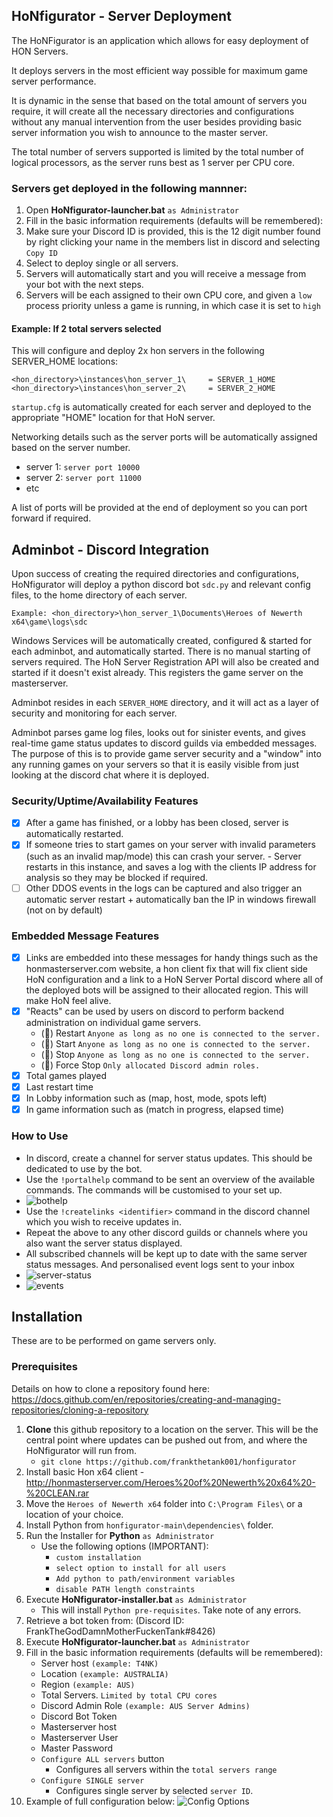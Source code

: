 ## HoNfigurator - Server Deployment

The HoNFigurator is an application which allows for easy deployment of HON Servers.

It deploys servers in the most efficient way possible for maximum game server performance.

It is dynamic in the sense that based on the total amount of servers you require, it will create all the necessary directories and configurations without any manual intervention from the user besides providing basic server information you wish to announce to the master server.

The total number of servers supported is limited by the total number of logical processors, as the server runs best as 1 server per CPU core.

### Servers get deployed in the following mannner:
1. Open **HoNfigurator-launcher.bat** ``as Administrator``
2. Fill in the basic information requirements (defaults will be remembered):
3. Make sure your Discord ID is provided, this is the 12 digit number found by right clicking your name in the members list in discord and selecting ``Copy ID``
4. Select to deploy single or all servers.
5. Servers will automatically start and you will receive a message from your bot with the next steps.
6. Servers will be each assigned to their own CPU core, and given a ``low`` process priority unless a game is running, in which case it is set to ``high``

#### Example: If 2 total servers selected
This will configure and deploy 2x hon servers in the following SERVER_HOME locations: 
```
<hon_directory>\instances\hon_server_1\		= SERVER_1_HOME
<hon_directory>\instances\hon_server_2\		= SERVER_2_HOME
```
``startup.cfg`` is automatically created for each server and deployed to the appropriate "HOME" location for that HoN server.

Networking details such as the server ports will be automatically assigned based on the server number.

- server 1: ``server port 10000``
- server 2: ``server port 11000``
- etc

A list of ports will be provided at the end of deployment so you can port forward if required.

## Adminbot - Discord Integration
Upon success of creating the required directories and configurations, HoNfigurator will deploy a python discord bot ``sdc.py`` and relevant config files, to the home directory of each server.

```Example: <hon_directory>\hon_server_1\Documents\Heroes of Newerth x64\game\logs\sdc```

Windows Services will be automatically created, configured & started for each adminbot, and automatically started. There is no manual starting of servers required.
The HoN Server Registration API will also be created and started if it doesn't exist already. This registers the game server on the masterserver.

Adminbot resides in each ``SERVER_HOME`` directory, and it will act as a layer of security and monitoring for each server.

Adminbot parses game log files, looks out for sinister events, and gives real-time game status updates to discord guilds via embedded messages. The purpose of this is to provide game server security and a "window" into any running games on your servers so that it is easily visible from just looking at the discord chat where it is deployed.

### Security/Uptime/Availability Features
- [x] After a game has finished, or a lobby has been closed, server is automatically restarted.
- [x] If someone tries to start games on your server with invalid parameters (such as an invalid map/mode) this can crash your server.
		- Server restarts in this instance, and saves a log with the clients IP address for analysis so they may be blocked if required.
- [ ] Other DDOS events in the logs can be captured and also trigger an automatic server restart + automatically ban the IP in windows firewall (not on by default)

### Embedded Message Features
- [x] Links are embedded into these messages for handy things such as the honmasterserver.com website, a hon client fix that will fix client side HoN configuration and a link to a HoN Server Portal discord where all of the deployed bots will be assigned to their allocated region. This will make HoN feel alive.
- [x] "Reacts" can be used by users on discord to perform backend administration on individual game servers.
	- (🔁) Restart 		``Anyone as long as no one is connected to the server.``
	- (🔼) Start		``Anyone as long as no one is connected to the server.``
	- (🔽) Stop 		``Anyone as long as no one is connected to the server.``
	- (🛑) Force Stop	``Only allocated Discord admin roles.``
- [x] Total games played
- [x] Last restart time
- [x] In Lobby information such as (map, host, mode, spots left)
- [x] In game information such as (match in progress, elapsed time)

### How to Use
- In discord, create a channel for server status updates. This should be dedicated to use by the bot.
- Use the ``!portalhelp`` command to be sent an overview of the available commands. The commands will be customised to your set up.
- ![bothelp](https://user-images.githubusercontent.com/82205454/183851795-3bad4f0b-dca9-496f-96c3-8719dabb873e.png)
- Use the ``!createlinks <identifier>`` command  in the discord channel which you wish to receive updates in.
- Repeat the above to any other discord guilds or channels where you also want the server status displayed.
- All subscribed channels will be kept up to date with the same server status messages. And personalised event logs sent to your inbox
- ![server-status](https://user-images.githubusercontent.com/82205454/184099721-7ae4bf14-1769-46cd-8258-5f60bf93dce3.png)
- ![events](https://user-images.githubusercontent.com/82205454/184092512-5f141db7-627e-4851-a0cf-35a5ee7b4056.png)

## Installation
These are to be performed on game servers only.

### Prerequisites
Details on how to clone a repository found here: https://docs.github.com/en/repositories/creating-and-managing-repositories/cloning-a-repository
1. **Clone** this github repository to a location on the server. This will be the central point where updates can be pushed out from, and where the HoNfigurator will run from.
	- ``git clone https://github.com/frankthetank001/honfigurator``
3. Install basic Hon x64 client - http://honmasterserver.com/Heroes%20of%20Newerth%20x64%20-%20CLEAN.rar
4. Move the ``Heroes of Newerth x64`` folder into ``C:\Program Files\`` or a location of your choice.
5. Install Python from ``honfigurator-main\dependencies\`` folder.
6. Run the Installer for **Python** ``as Administrator``
 	- Use the following options (IMPORTANT):
		- ``custom installation``
		- ``select option to install for all users``
		- ``Add python to path/environment variables``
		- ``disable PATH length constraints``
7. Execute **HoNfigurator-installer.bat** ``as Administrator``
	- This will install ``Python pre-requisites``. Take note of any errors.
8. Retrieve a bot token from: (Discord ID: FrankTheGodDamnMotherFuckenTank#8426)
9. Execute **HoNfigurator-launcher.bat** ``as Administrator``
10. Fill in the basic information requirements (defaults will be remembered):
	- Server host ``(example: T4NK)``
	- Location ``(example: AUSTRALIA)``
	- Region ``(example: AUS)``
	- Total Servers. ``Limited by total CPU cores``
	- Discord Admin Role ``(example: AUS Server Admins)``
	- Discord Bot Token
	- Masterserver host
	- Masterserver User
	- Master Password
	- ``Configure ALL servers`` button
		- Configures all servers within the ``total servers range``
	- ``Configure SINGLE server``
		- Configures single server by selected ``server ID``.
11. Example of full configuration below:
![Config Options](https://user-images.githubusercontent.com/82205454/183896906-13467995-57ba-4022-a7ff-a8df7035f296.png)
